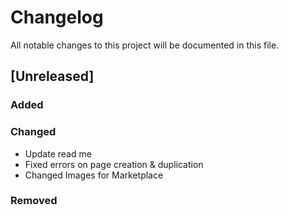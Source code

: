 # Changelog
All notable changes to this project will be documented in this file.  

## [Unreleased]  
### Added  
 

### Changed  
* Update read me
* Fixed errors on page creation & duplication
* Changed Images for Marketplace
### Removed
